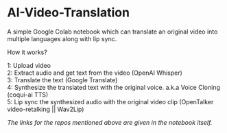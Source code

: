 # AI-Video-Translation
A simple Google Colab notebook which can translate an original video into multiple languages along with lip sync.

How it works?

1: Upload video<br>
2: Extract audio and get text from the video (OpenAI Whisper)<br>
3: Translate the text (Google Translate)<br>
4: Synthesize the translated text with the original voice. a.k.a Voice Cloning (coqui-ai TTS)<br>
5: Lip sync the synthesized audio with the original video clip (OpenTalker video-retalking || Wav2Lip)<br>

<i>The links for the repos mentioned above are given in the notebook itself.</i>
